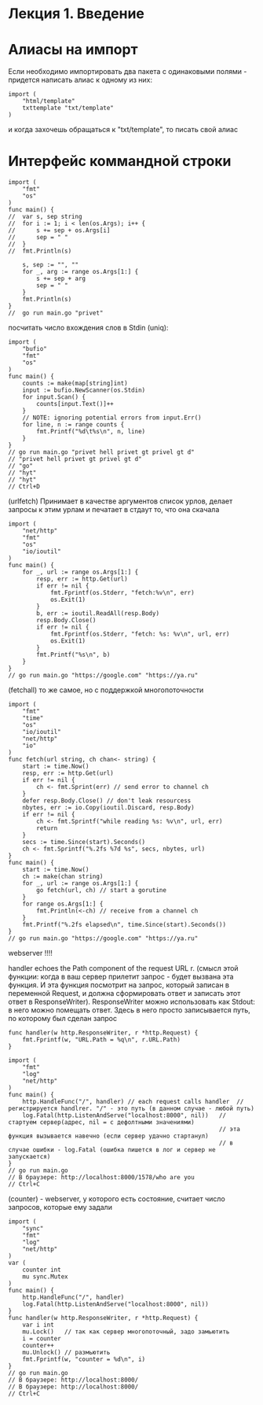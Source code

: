 # Лекция 1. Введение
# Алиасы на импорт
Если необходимо импортировать два пакета с одинаковыми полями - придется написать алиас к одному из них:
````
import (
	"html/template"
	txttemplate "txt/template"
)
````
и когда захочешь обращаться к "txt/template", то писать свой алиас

# Интерфейс коммандной строки
````
import (
	"fmt"
	"os"
)
func main() {
// 	var s, sep string
// 	for i := 1; i < len(os.Args); i++ {
// 		s += sep + os.Args[i]
// 		sep = " "
// 	}
// 	fmt.Println(s)

	s, sep := "", ""
	for _, arg := range os.Args[1:] {
		s += sep + arg
		sep = " "
	}
	fmt.Println(s)
}
//  go run main.go "privet"
````

посчитать число вхождения слов в Stdin (uniq):
````
import (
	"bufio"
	"fmt"
	"os"
)
func main() {
	counts := make(map[string]int)
	input := bufio.NewScanner(os.Stdin)
	for input.Scan() {
		counts[input.Text()]++
	}
	// NOTE: ignoring potential errors from input.Err()
	for line, n := range counts {
		fmt.Printf("%d\t%s\n", n, line)
	}
}
// go run main.go "privet hell privet gt privel gt d"
// "privet hell privet gt privel gt d"
// "go"
// "hyt"
// "hyt"
// Ctrl+D
````
(urlfetch) Принимает в качестве аргументов список урлов, делает запросы к этим урлам и печатает в стдаут то, что она скачала
````
import (
	"net/http"
	"fmt"
	"os"
	"io/ioutil"
)
func main() {
	for _, url := range os.Args[1:] {
		resp, err := http.Get(url)
		if err != nil {
			fmt.Fprintf(os.Stderr, "fetch:%v\n", err)
			os.Exit(1)
		}
		b, err := ioutil.ReadAll(resp.Body)
		resp.Body.Close()
		if err != nil {
			fmt.Fprintf(os.Stderr, "fetch: %s: %v\n", url, err)
			os.Exit(1)
		}
		fmt.Printf("%s\n", b)
	}
}
// go run main.go "https://google.com" "https://ya.ru"
````
(fetchall) то же самое, но с поддержкой многопоточности
````
import (
	"fmt"
	"time"
	"os"
	"io/ioutil"
	"net/http"
	"io"
)
func fetch(url string, ch chan<- string) {
	start := time.Now()
	resp, err := http.Get(url)
	if err != nil {
		ch <- fmt.Sprint(err) // send error to channel ch
	}
	defer resp.Body.Close() // don't leak resourcess
	nbytes, err := io.Copy(ioutil.Discard, resp.Body)
	if err != nil {
		ch <- fmt.Sprintf("while reading %s: %v\n", url, err)
		return
	}
	secs := time.Since(start).Seconds()
	ch <- fmt.Sprintf("%.2fs %7d %s", secs, nbytes, url)
}
func main() {
	start := time.Now()
	ch := make(chan string)
	for _, url := range os.Args[1:] {
		go fetch(url, ch) // start a gorutine
	}
	for range os.Args[1:] {
		fmt.Println(<-ch) // receive from a channel ch
	}
	fmt.Printf("%.2fs elapsed\n", time.Since(start).Seconds())
}
// go run main.go "https://google.com" "https://ya.ru"
````
webserver !!!!

handler echoes the Path component of the request URL r. (смысл этой функции: когда в ваш сервер прилетит запрос - будет вызвана эта функция. И эта функция посмотрит на запрос, который записан в переменной Request, и должна сформировать ответ и записать этот ответ в ResponseWriter). ResponseWriter можно использовать как Stdout: в него можно помещать ответ. Здесь в него просто записывается путь, по которому был сделан запрос
````
func handler(w http.ResponseWriter, r *http.Request) {
	fmt.Fprintf(w, "URL.Path = %q\n", r.URL.Path)
}
````
````
import (
	"fmt"
	"log"
	"net/http"
)
func main() {
	http.HandleFunc("/", handler) // each request calls handler  // регистрируется handlrer. "/" - это путь (в данном случае - любой путь)
	log.Fatal(http.ListenAndServe("localhost:8000", nil))	// стартуем сервер(адрес, nil = с дефолтными значениями)
															// эта функция вызывается навечно (если сервер удачно стартанул)
															// в случае ошибки - log.Fatal (ошибка пишется в лог и сервер не запускается)
}
// go run main.go
// В браузере: http://localhost:8000/1578/who are you
// Ctrl+C
````
(counter) - webserver, у которого есть состояние, считает число запросов, которые ему задали
````
import (
	"sync"
	"fmt"
	"log"
	"net/http"
)
var (
	counter int
	mu sync.Mutex
)
func main() {
	http.HandleFunc("/", handler)
	log.Fatal(http.ListenAndServe("localhost:8000", nil))
}
func handler(w http.ResponseWriter, r *http.Request) {
	var i int
	mu.Lock()	// так как сервер многопоточный, задо замьютить
	i = counter
	counter++
	mu.Unlock()	// размьютить
	fmt.Fprintf(w, "counter = %d\n", i)
}
// go run main.go
// В браузере: http://localhost:8000/
// В браузере: http://localhost:8000/
// Ctrl+C
````
